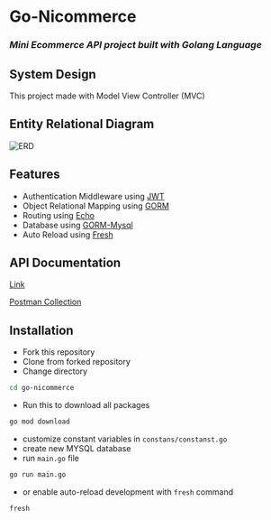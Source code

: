 # Go-Nicommerce
### _Mini Ecommerce API project built with Golang Language_

## System Design
This project made with Model View Controller (MVC)

## Entity Relational Diagram
![ERD](https://i.ibb.co/DV1b4zJ/ERD-ECOMMERCE-NICO-drawio.png)

## Features
- Authentication Middleware using [JWT](https://github.com/dgrijalva/jwt-go)
- Object Relational Mapping using [GORM](https://gorm.io)
- Routing using [Echo](https://https://echo.labstack.com)
- Database using [GORM-Mysql](https://gorm.io/docs/connecting_to_the_database.html)
- Auto Reload using [Fresh](https://github.com/gravityblast/fresh)

## API Documentation
[Link](https://documenter.getpostman.com/view/11174314/UUxzCTtP)

[Postman Collection](https://www.getpostman.com/collections/ff3b73d96108950d4d18)

## Installation
- Fork this repository
- Clone from forked repository
- Change directory
```sh
cd go-nicommerce
```
- Run this to download all packages
```sh
go mod download
```
- customize constant variables in `constans/constanst.go`
- create new MYSQL database
- run `main.go` file
```sh
go run main.go
```
- or enable auto-reload development with `fresh` command
```sh
fresh
```
